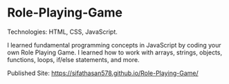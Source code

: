 # Role-Playing-Game

Technologies: HTML, CSS, JavaScript.

I learned fundamental programming concepts in JavaScript by coding your own Role Playing Game. I learned how to work with arrays, strings, objects, functions, loops, if/else statements, and more.

Published Site: https://sifathasan578.github.io/Role-Playing-Game/
